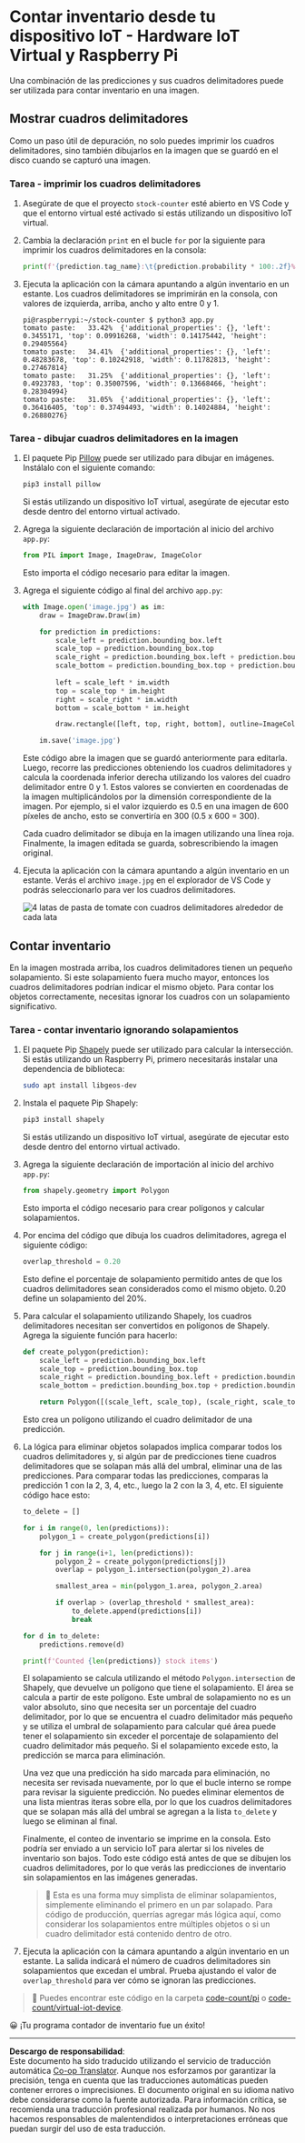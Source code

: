 <!--
CO_OP_TRANSLATOR_METADATA:
{
  "original_hash": "9c4320311c0f2c1884a6a21265d98a51",
  "translation_date": "2025-08-26T14:03:27+00:00",
  "source_file": "5-retail/lessons/2-check-stock-device/single-board-computer-count-stock.md",
  "language_code": "es"
}
-->
# Contar inventario desde tu dispositivo IoT - Hardware IoT Virtual y Raspberry Pi

Una combinación de las predicciones y sus cuadros delimitadores puede ser utilizada para contar inventario en una imagen.

## Mostrar cuadros delimitadores

Como un paso útil de depuración, no solo puedes imprimir los cuadros delimitadores, sino también dibujarlos en la imagen que se guardó en el disco cuando se capturó una imagen.

### Tarea - imprimir los cuadros delimitadores

1. Asegúrate de que el proyecto `stock-counter` esté abierto en VS Code y que el entorno virtual esté activado si estás utilizando un dispositivo IoT virtual.

1. Cambia la declaración `print` en el bucle `for` por la siguiente para imprimir los cuadros delimitadores en la consola:

    ```python
    print(f'{prediction.tag_name}:\t{prediction.probability * 100:.2f}%\t{prediction.bounding_box}')
    ```

1. Ejecuta la aplicación con la cámara apuntando a algún inventario en un estante. Los cuadros delimitadores se imprimirán en la consola, con valores de izquierda, arriba, ancho y alto entre 0 y 1.

    ```output
    pi@raspberrypi:~/stock-counter $ python3 app.py 
    tomato paste:   33.42%  {'additional_properties': {}, 'left': 0.3455171, 'top': 0.09916268, 'width': 0.14175442, 'height': 0.29405564}
    tomato paste:   34.41%  {'additional_properties': {}, 'left': 0.48283678, 'top': 0.10242918, 'width': 0.11782813, 'height': 0.27467814}
    tomato paste:   31.25%  {'additional_properties': {}, 'left': 0.4923783, 'top': 0.35007596, 'width': 0.13668466, 'height': 0.28304994}
    tomato paste:   31.05%  {'additional_properties': {}, 'left': 0.36416405, 'top': 0.37494493, 'width': 0.14024884, 'height': 0.26880276}
    ```

### Tarea - dibujar cuadros delimitadores en la imagen

1. El paquete Pip [Pillow](https://pypi.org/project/Pillow/) puede ser utilizado para dibujar en imágenes. Instálalo con el siguiente comando:

    ```sh
    pip3 install pillow
    ```

    Si estás utilizando un dispositivo IoT virtual, asegúrate de ejecutar esto desde dentro del entorno virtual activado.

1. Agrega la siguiente declaración de importación al inicio del archivo `app.py`:

    ```python
    from PIL import Image, ImageDraw, ImageColor
    ```

    Esto importa el código necesario para editar la imagen.

1. Agrega el siguiente código al final del archivo `app.py`:

    ```python
    with Image.open('image.jpg') as im:
        draw = ImageDraw.Draw(im)
    
        for prediction in predictions:
            scale_left = prediction.bounding_box.left
            scale_top = prediction.bounding_box.top
            scale_right = prediction.bounding_box.left + prediction.bounding_box.width
            scale_bottom = prediction.bounding_box.top + prediction.bounding_box.height
            
            left = scale_left * im.width
            top = scale_top * im.height
            right = scale_right * im.width
            bottom = scale_bottom * im.height
    
            draw.rectangle([left, top, right, bottom], outline=ImageColor.getrgb('red'), width=2)
    
        im.save('image.jpg')
    ```

    Este código abre la imagen que se guardó anteriormente para editarla. Luego, recorre las predicciones obteniendo los cuadros delimitadores y calcula la coordenada inferior derecha utilizando los valores del cuadro delimitador entre 0 y 1. Estos valores se convierten en coordenadas de la imagen multiplicándolos por la dimensión correspondiente de la imagen. Por ejemplo, si el valor izquierdo es 0.5 en una imagen de 600 píxeles de ancho, esto se convertiría en 300 (0.5 x 600 = 300).

    Cada cuadro delimitador se dibuja en la imagen utilizando una línea roja. Finalmente, la imagen editada se guarda, sobrescribiendo la imagen original.

1. Ejecuta la aplicación con la cámara apuntando a algún inventario en un estante. Verás el archivo `image.jpg` en el explorador de VS Code y podrás seleccionarlo para ver los cuadros delimitadores.

    ![4 latas de pasta de tomate con cuadros delimitadores alrededor de cada lata](../../../../../translated_images/rpi-stock-with-bounding-boxes.b5540e2ecb7cd49f1271828d3be412671d950e87625c5597ea97c90f11e01097.es.jpg)

## Contar inventario

En la imagen mostrada arriba, los cuadros delimitadores tienen un pequeño solapamiento. Si este solapamiento fuera mucho mayor, entonces los cuadros delimitadores podrían indicar el mismo objeto. Para contar los objetos correctamente, necesitas ignorar los cuadros con un solapamiento significativo.

### Tarea - contar inventario ignorando solapamientos

1. El paquete Pip [Shapely](https://pypi.org/project/Shapely/) puede ser utilizado para calcular la intersección. Si estás utilizando un Raspberry Pi, primero necesitarás instalar una dependencia de biblioteca:

    ```sh
    sudo apt install libgeos-dev
    ```

1. Instala el paquete Pip Shapely:

    ```sh
    pip3 install shapely
    ```

    Si estás utilizando un dispositivo IoT virtual, asegúrate de ejecutar esto desde dentro del entorno virtual activado.

1. Agrega la siguiente declaración de importación al inicio del archivo `app.py`:

    ```python
    from shapely.geometry import Polygon
    ```

    Esto importa el código necesario para crear polígonos y calcular solapamientos.

1. Por encima del código que dibuja los cuadros delimitadores, agrega el siguiente código:

    ```python
    overlap_threshold = 0.20
    ```

    Esto define el porcentaje de solapamiento permitido antes de que los cuadros delimitadores sean considerados como el mismo objeto. 0.20 define un solapamiento del 20%.

1. Para calcular el solapamiento utilizando Shapely, los cuadros delimitadores necesitan ser convertidos en polígonos de Shapely. Agrega la siguiente función para hacerlo:

    ```python
    def create_polygon(prediction):
        scale_left = prediction.bounding_box.left
        scale_top = prediction.bounding_box.top
        scale_right = prediction.bounding_box.left + prediction.bounding_box.width
        scale_bottom = prediction.bounding_box.top + prediction.bounding_box.height
    
        return Polygon([(scale_left, scale_top), (scale_right, scale_top), (scale_right, scale_bottom), (scale_left, scale_bottom)])
    ```

    Esto crea un polígono utilizando el cuadro delimitador de una predicción.

1. La lógica para eliminar objetos solapados implica comparar todos los cuadros delimitadores y, si algún par de predicciones tiene cuadros delimitadores que se solapan más allá del umbral, eliminar una de las predicciones. Para comparar todas las predicciones, comparas la predicción 1 con la 2, 3, 4, etc., luego la 2 con la 3, 4, etc. El siguiente código hace esto:

    ```python
    to_delete = []

    for i in range(0, len(predictions)):
        polygon_1 = create_polygon(predictions[i])
    
        for j in range(i+1, len(predictions)):
            polygon_2 = create_polygon(predictions[j])
            overlap = polygon_1.intersection(polygon_2).area

            smallest_area = min(polygon_1.area, polygon_2.area)
    
            if overlap > (overlap_threshold * smallest_area):
                to_delete.append(predictions[i])
                break
    
    for d in to_delete:
        predictions.remove(d)

    print(f'Counted {len(predictions)} stock items')
    ```

    El solapamiento se calcula utilizando el método `Polygon.intersection` de Shapely, que devuelve un polígono que tiene el solapamiento. El área se calcula a partir de este polígono. Este umbral de solapamiento no es un valor absoluto, sino que necesita ser un porcentaje del cuadro delimitador, por lo que se encuentra el cuadro delimitador más pequeño y se utiliza el umbral de solapamiento para calcular qué área puede tener el solapamiento sin exceder el porcentaje de solapamiento del cuadro delimitador más pequeño. Si el solapamiento excede esto, la predicción se marca para eliminación.

    Una vez que una predicción ha sido marcada para eliminación, no necesita ser revisada nuevamente, por lo que el bucle interno se rompe para revisar la siguiente predicción. No puedes eliminar elementos de una lista mientras iteras sobre ella, por lo que los cuadros delimitadores que se solapan más allá del umbral se agregan a la lista `to_delete` y luego se eliminan al final.

    Finalmente, el conteo de inventario se imprime en la consola. Esto podría ser enviado a un servicio IoT para alertar si los niveles de inventario son bajos. Todo este código está antes de que se dibujen los cuadros delimitadores, por lo que verás las predicciones de inventario sin solapamientos en las imágenes generadas.

    > 💁 Esta es una forma muy simplista de eliminar solapamientos, simplemente eliminando el primero en un par solapado. Para código de producción, querrías agregar más lógica aquí, como considerar los solapamientos entre múltiples objetos o si un cuadro delimitador está contenido dentro de otro.

1. Ejecuta la aplicación con la cámara apuntando a algún inventario en un estante. La salida indicará el número de cuadros delimitadores sin solapamientos que excedan el umbral. Prueba ajustando el valor de `overlap_threshold` para ver cómo se ignoran las predicciones.

> 💁 Puedes encontrar este código en la carpeta [code-count/pi](../../../../../5-retail/lessons/2-check-stock-device/code-count/pi) o [code-count/virtual-iot-device](../../../../../5-retail/lessons/2-check-stock-device/code-count/virtual-iot-device).

😀 ¡Tu programa contador de inventario fue un éxito!

---

**Descargo de responsabilidad**:  
Este documento ha sido traducido utilizando el servicio de traducción automática [Co-op Translator](https://github.com/Azure/co-op-translator). Aunque nos esforzamos por garantizar la precisión, tenga en cuenta que las traducciones automáticas pueden contener errores o imprecisiones. El documento original en su idioma nativo debe considerarse como la fuente autorizada. Para información crítica, se recomienda una traducción profesional realizada por humanos. No nos hacemos responsables de malentendidos o interpretaciones erróneas que puedan surgir del uso de esta traducción.